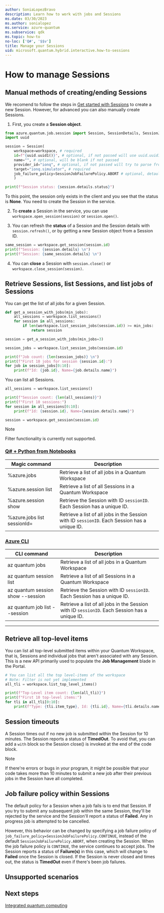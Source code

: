 ```yaml
---
author: SoniaLopezBravo
description: Learn how to work with jobs and Sessions
ms.date: 03/30/2023
ms.author: sonialopez
ms.service: azure-quantum
ms.subservice: qdk
ms.topic: how-to
no-loc: ['Q#', '$$v']
title: Manage your Sessions
uid: microsoft.quantum.hybrid.interactive.how-to-sessions
---
```


# How to manage Sessions

## Manual methods of creating/ending Sessions

We recomend to follow the steps in [Get started with Sessions](xref:microsoft.quantum.hybrid.interactive-get-started-with-sessions) to create a new Session. However, for advanced 
you can also manually create Sessions. 

1. First, you create a **Session object**. 

  ```python
  from azure.quantum.job.session import Session, SessionDetails, SessionJobFailurePolicy
  import uuid

  session = Session(
      workspace=workspace, # required
      id=f"{uuid.uuid1()}", # optional, if not passed will use uuid.uuid1()
      name="", # optional, will be blank if not passed
      provider_id="ionq", # optional, if not passed will try to parse from the target
      target="ionq.simulator", # required
      job_failure_policy=SessionJobFailurePolicy.ABORT # optional, detaults to abort
      )

  print(f"Session status: {session.details.status}")
  ```
  To this point, the session only exists in the client and you see that the status is **None**. You need to create the Session in the service.

2. To **create** a Session in the service, you can use `workspace.open_session(session)` or `session.open()`.

3. You can refresh the **status** of a Session and the Session details with `session.refresh()`, or by getting a new Session object from a Session ID. 

  ```python
  same_session = workspace.get_session(session.id) 
  print(f"Session: {session.details} \n")
  print(f"Session: {same_session.details} \n")
  ```

4. You can **close** a Session with `session.close()` or `workspace.close_session(session)`. 


## Retrieve Sessions, list Sessions, and list jobs of Sessions

You can get the list of all jobs for a given Session. 

```python
def get_a_session_with_jobs(min_jobs):
    all_sessions = workspace.list_sessions()
    for session in all_sessions:
        if len(workspace.list_session_jobs(session.id)) >= min_jobs:
            return session

session = get_a_session_with_jobs(min_jobs=3)

session_jobs = workspace.list_session_jobs(session.id) 

print(f"Job count: {len(session_jobs)} \n")
print(f"First 10 jobs for session {session.id}:")
for job in session_jobs[0:10]:
    print(f"Id: {job.id}, Name={job.details.name}")
```

You can list all Sessions.

```python
all_sessions = workspace.list_sessions()

print(f"Session count: {len(all_sessions)}")
print(f"First 10 sessions:")
for session in all_sessions[0:10]:
    print(f"Id: {session.id}, Name={session.details.name}")

session = workspace.get_session(session.id)
```

> [!NOTE]
> Filter functionality is currently not supported. 

### [Q# + Python from Notebooks](#tab/tabid-iqsharp)

|Magic command|Description|
|---|---|
|%azure.jobs| Retrieve a list of all jobs in a Quantum Workspace|
|%azure.session list| Retrieve a list of all Sessions in a Quantum Workspace|
|%azure.session show <sessionId>| Retrieve the Session with ID `sessionID`. Each Session has a unique ID. |
|%azure.jobs list sessionId=<sessionId>| Retrieve a list of all jobs in the Session with ID `sessionID`. Each Session has a unique ID.|

### [Azure CLI](#tab/tabid-cli)

|CLI command|Description|
|---|---|
|az quantum jobs| Retrieve a list of all jobs in a Quantum Workspace|
|az quantum session list| Retrieve a list of all Sessions in a Quantum Workspace|
|az quantum session show --session <sessionId>|  Retrieve the Session with ID `sessionID`. Each Session has a unique ID. |
|az quantum job list --session <sessionId>| Retrieve a list of all jobs in the Session with ID `sessionID`. Each Session has a unique ID.|

***

## Retrieve all top-level items 

You can list all top-level submitted items within your Quantum Workspace, that is, Sessions and individual jobs that aren't associated with any Session.
This is a new API primarily used to populate the **Job Management** blade in the Portal.

```python
# You can list all the top level-items of the workspace
# Note: Filter is not yet implemented
all_tli = workspace.list_top_level_items() 

print(f"Top-Level item count: {len(all_tli)}")
print(f"First 10 top-level items:")
for tli in all_tli[0:10]:
    print(f"Type: {tli.item_type}, Id: {tli.id}, Name={tli.details.name}")
```

## Session timeouts

A Session times out if no new job is submitted within the Session for 10 minutes. The Session reports a status of **TimedOut**. To avoid that, you can add a `with` block so the Session close() is invoked at the end of the code block. 

> [!NOTE]
> If there're errors or bugs in your program, it might be possible that your code takes more than 10 minutes to submit a new job after their previous jobs in the Session have all completed. 

## Job failure policy within Sessions

The default policy for a Session when a job fails is to end that Session. If you try to submit any subsequent job within the same Session, they'll be rejected by the service and the Session'll report a status of **Failed**. Any in progress job is attempted to be cancelled.

However, this behavior can be changed by specifying a job failure policy of `job_failure_policy=SessionJobFailurePolicy.CONTINUE`, instead of the default `SessionJobFailurePolicy.ABORT`, when creating the Session. When the job failure policy is `CONTINUE`, the service continues to accept jobs. The Session reports a status of **Failure(s)** in this case, which will change to **Failed** once the Session is closed.
If the Session is never closed and times out, the status is **TimedOut** even if there's been job failures. 




## Unsupported scenarios

## Next steps

[Integrated quantum computing](xref:microsoft.quantum.hybrid.integrated)
